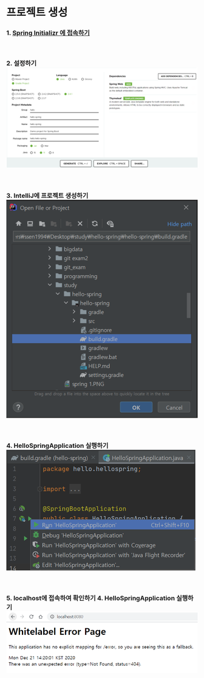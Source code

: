 # 프로젝트 생성

### 1. [Spring Initializr 에 접속하기](https://start.spring.io/) <br>
<br> 

### 2. 설정하기 <br> ![spring1](https://github.com/daldalhada/SpringbootRec1/blob/master/image/spring1.PNG) <br>

<br>
   
### 3.  IntelliJ에 프로젝트 생성하기 <br> ![spring2](https://github.com/daldalhada/SpringbootRec1/blob/master/image/spring2.PNG) 

<br>

### 4. HelloSpringApplication 실행하기 <br> ![spring4](https://github.com/daldalhada/SpringbootRec1/blob/master/image/spring4.PNG) 

<br>

### 5.  localhost에 접속하여 확인하기 4. HelloSpringApplication 실행하기 <br> ![spring6](https://github.com/daldalhada/SpringbootRec1/blob/master/image/spring6.PNG) 
